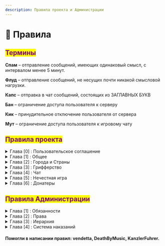 ```yaml
---
description: Правила проекта и Администрации
---
```


# 📘 Правила

## <mark style="color:purple;">Термины</mark>

**Спам** – отправление сообщений, имеющих одинаковый смысл, с интервалом менее 5 минут.

**Флуд** – отправление сообщений, не несущих почти никакой смысловой нагрузки.

**Капс** – отправка в чат сообщений, состоящих из ЗАГЛАВНЫХ БУКВ

**Бан** – ограничение доступа пользователя к серверу

**Кик** – принудительное отключение пользователя от сервера

**Мут** – ограничение доступа пользователя к игровому чату

## <mark style="color:purple;">Правила проекта</mark>

<details>

<summary>Глава [0] : Пользовательское соглашение</summary>

* Любой пользователь, зарегистрировавшийся на проекте, соглашается со всеми правилами, перечисленными ниже. Незнание правил не освобождает пользователя от ответственности.
* При блокировке аккаунта все игровые ценности: предметы в инвентаре, территория, содержимое сундуков и прочее - не подлежат передаче другим игрокам или возврату.
* В случае, если пользователь подозревается администратором в нарушении пунктов правил **Нечестная игра**, он в течении **3 минут** обязан выполнить требования этого администратора, направленные на поиск доказательств нечестной игры, иначе к игроку будет применено наказание в соответствии с пунктом правил, отвечающим за это нарушение.

</details>

<details>

<summary>Глава [1] : Общее</summary>

1. **Запрещена реклама сторонних проектов в любом её виде и призыв к игре на стороннем проекте.**\
   <mark style="color:red;">◦ Наказание: Бан от нескольких часов до Навсегда</mark>
2. **Запрещён багоюз и использование уязвимостей/недоработок игры/сервера.**\
   <mark style="color:red;">◦ Наказание: Индивидуально</mark>\
   <mark style="color:blue;">**Возможность избежать наказание: Сообщить о баге администрации любыми возможными способами с ответной реакцией от администратора, к которому было обращение**</mark>\
   <mark style="color:yellow;">**Наказание выдаётся только**</mark>**&#x20;**<mark style="color:red;">**руководящей**</mark>**&#x20;**<mark style="color:yellow;">**администрацией**</mark>
3. **Запрещены ники, содержащие оскорбительные выражения или рекламу, разжигающие межнациональный конфликт. Запрещены ники, созвучные или похожие по написанию с никами администратора и модераторов. Нельзя использовать в нике слова Admin, Moder, Helper и тому подобное, так как это может послужить мощным инструментом гриферства. (Является ли ваш ник нарушением, или нет, окончательное решение остается за высшей администрацией)**\
   <mark style="color:red;">◦ Наказание: Бан Навсегда</mark>\
   <mark style="color:yellow;">**Наказание выдаётся только**</mark>**&#x20;**<mark style="color:red;">**руководящей**</mark>**&#x20;**<mark style="color:yellow;">**администрацией**</mark>
4.  **Запрещено устанавливать скины и плащи:**

    * **содержащие надписи с оскорблениями или нецензурными выражениями;**
    * **носящие порнографический характер;**
    * **содержащие запрещенную на территории СНГ символику;**

    <mark style="color:red;">◦ Наказание: Бан Навсегда</mark>\
    <mark style="color:yellow;">**Наказание выдаётся только**</mark>**&#x20;**<mark style="color:red;">**руководящей**</mark>**&#x20;**<mark style="color:yellow;">**администрацией**</mark>
5. **Запрещено лжесвидетельствовать против игроков, подделывать доказательства, шантажировать доказательствами нарушения игрока**\
   <mark style="color:red;">◦ Наказание: Бан от 5 до 30 дней</mark>\
   <mark style="color:yellow;">**Наказание выдаётся только**</mark>**&#x20;**<mark style="color:red;">**руководящей**</mark>**&#x20;**<mark style="color:yellow;">**администрацией**</mark>
6. **Запрещено покупать или продавать игровые ресурсы, игровой аккаунт, предоставлять прочие услуги за реальные деньги или в обмен на ликвидные предметы, не связанные с проектом. Запрещено передавать данные аккаунта третьим лицам и использовать аккаунты третьих лиц**\
   <mark style="color:red;">◦ Наказание: Бан Навсегда</mark>\
   <mark style="color:yellow;">**Наказание выдаётся только**</mark>**&#x20;**<mark style="color:red;">**руководящей**</mark>**&#x20;**<mark style="color:yellow;">**администрацией**</mark>
7. **Попытка обхода наказания(мута/бана)**\
   <mark style="color:red;">◦ Наказание: Бан от нескольких часов до 5 недель</mark>
8. **Совершение каких-либо действий, направленных на дестабилизацию работы сервера**\
   <mark style="color:red;">◦ Наказание: Бан Навсегда</mark>
9. **Попытка обмана Администрации\Обман Администрации\Угрозы Администрации в процессе работы(заведомо ложная жалоба/пропажа вещей и тд.)**\
   <mark style="color:red;">◦ Наказание: Бан от 1 дня до Навсегда</mark>
10. **Запрещено мешать администратору, выполняющему свою работу или проводящему ивенты**\
    <mark style="color:red;">◦ Наказание: Бан от нескольких часов до 1 дня</mark>
11. **Оскорбление проекта**\
    <mark style="color:red;">◦ Наказание: Бан от нескольких часов до Навсегда</mark>
12. **Любое содействие нарушившим правила сервера игрокам**\
    <mark style="color:red;">◦ Наказание: Бан от 1 до 5 недель</mark>\
    <mark style="color:yellow;">**Наказание выдаётся только**</mark>**&#x20;**<mark style="color:red;">**руководящей**</mark>**&#x20;**<mark style="color:yellow;">**администрацией**</mark>
13. **Провокация игрока на нарушение правил проекта**\
    <mark style="color:red;">◦ Наказание: Мут от 20 минут до 2 часов, если действие совершено в чате. Бан от нескольких часов до 1 дня, если действие совершено иным способом</mark>\
    <mark style="color:yellow;">**Наказание выдаётся только**</mark>**&#x20;**<mark style="color:red;">**руководящей**</mark>**&#x20;**<mark style="color:yellow;">**администрацией**</mark>
14. **Запрещено распространение личных данных игрока**\
    <mark style="color:red;">◦ Наказание: Бан от 1 часа до 30 дней</mark>

</details>

<details>

<summary>Глава [2] : Города и Страны</summary>

1. **Создание города\государства с оскорбительным названием**\
   <mark style="color:red;">◦ Наказание: Бан от 1 до 15 суток и удаление города/государства</mark>
2. **Окружение другого города регионами своего города более чем на 75%**\
   <mark style="color:red;">◦ Наказание: Предупреждение. При неподчинении бан от 1 до 15 суток и удаление города</mark>
3. **Создание города с нечитаемыми буквами\символами**\
   <mark style="color:red;">◦ Наказание: Предупреждение. При неподчинении бан от 1 до 5 суток и удаление города</mark>
4. **Создание города/государства с абсурдным названием. Решение об абсурдности названия принимает администрация**\
   <mark style="color:red;">◦ Наказание: Предупреждение с просьбой сменить название на корректное, если просьба не выполнена - принудительная смена названия на соответствующее текущему месту расположения название исторически и географически достоверного поселения, если в течении двух дней название было повторно изменено с нарушением - город принудительно станет руинами, а страна удалена</mark>
5. **Создание города внутри территории другого города**\
   <mark style="color:red;">◦ Наказание: Предупреждение. При неподчинении бан от 1 до 5 суток и удаление города</mark>
6. **Создание города/региона внутри или вокруг территорий, заприваченных администрацией(варпы)**\
   <mark style="color:red;">◦ Наказание: Предупреждение. При неподчинении бан от 1 до 5 суток и удаление города/региона</mark>

</details>

<details>

<summary>Глава [3] : Грифферство</summary>

1. **Воровство ресурсов из города и/или порча построек или ландшафта города. Жалоба принимается только от мэра города**\
   <mark style="color:blue;">**Исключение: Действие совершается мэром города, в котором это действие произошло**</mark>\
   <mark style="color:red;">◦ Наказание: Бан от 1 до 30 дней</mark>
2. **Порча территории в радиусе 32 блоков от периметра города. Жалоба принимается только от мэра города**\
   **К понятию "порча территории" относится:**\
   **- постройка более 3 столбов(высота от 10 блоков)**\
   **- постройка более 3 стен(высота от 2 блоков, длинна от 10 блоков)**\
   **- постройка более 3 ям(грубина от 2 блоков, размер от 3x3)**\
   **- постройка половых членов в любом количестве**\
   **- постройка нацистской символики в любом количестве**\
   **- постройка любого другого типа построек, мешающих беспрепятственно передвигаться жителям города**\
   **- постройка надписей, содержащих оскорбление города и/или его жителей**\
   **- создание табличек с оскорблением города и/или его жителей**\
   <mark style="color:blue;">**Исключение: Действие совершается мэром города, в котором это действие произошло**</mark>\
   <mark style="color:red;">◦ Наказание: Бан от 12 часов до 3 дней</mark>
3. **Убийство мобов без разрешения владельца этих мобов**\
   <mark style="color:blue;">**Исключение: Действие совершается мэром города, в котором это действие произошло**</mark>\ <mark style="color:blue;">**Исключение: Во время рейда/войны или если в городе включено ПВП**</mark>\
   <mark style="color:red;">◦ Наказание: Бан от 6 часов до 7 дней</mark>
4. **Приглашение(/t invite) или заманивание(/t spawn) игроков в город с целью убийства любыми способами(трапки, пвп и тп)**\
   <mark style="color:blue;">**Исключение: Приглашенный игрок начал атаковать первым**</mark>\
   <mark style="color:red;">◦ Наказание: Бан от 1 до 10 дней</mark>
5.  **Порча ландшафта карты:**

    * осушение крупных рек/озёр/морей/океанов и тп.
    * уничтожение или постройка крупных кусков суши
    * создание непроходимого рельефа или построек

    <mark style="color:red;">◦ Наказание: Бан от 1 до 15 дней и откат территории до первоначального состояния</mark>

</details>

<details>

<summary>Глава [4] : Чат</summary>

1. **Оскорбление игроков или их родных**\
   <mark style="color:red;">◦ Наказание: Мут от 20 минут до 2 часов, при повторе увеличивается в 2 раза</mark>
2. **Оскорбление членов администрации**\
   <mark style="color:red;">◦ Наказание: Мут от 1 часа до 6 часов, при повторе бан на 1 день</mark>
3. **Упоминание родных.** [**Что такое родня?**](https://ru.wikipedia.org/wiki/%D0%A0%D0%BE%D0%B4%D1%81%D1%82%D0%B2%D0%BE)\
   <mark style="color:red;">◦ Наказание: Мут от 30 минут до 6 часов</mark>
4. **Оскорбление города или его жителей**\
   <mark style="color:red;">◦ Наказание: Мут от 20 до 40 минут, при повторе увеличивается в 2 раза</mark>
5. **Выдача себя за члена администрации или другого игрока**\
   <mark style="color:red;">◦ Наказание: Мут от 20 минут до 3 часов, при повторе бан от 2 часов до 1 дня</mark>
6. **Запрещаются сообщения, унижающие человеческое достоинство, разжигающие межнациональную рознь.**\
   <mark style="color:red;">◦ Наказание: Мут от 20 минут до 6 часов, при повторе увеличивается в 2 раза</mark>
7. **Запрещен флуд, включая флуд серверными сообщениями(/t rename, /t new и другие), а также провоцировать других игроков на флуд. Флуд с нескольких аккаунтов не допускается.**\
   <mark style="color:red;">◦ Наказание: Мут от 10 до 20 минут, при повторе увеличивается в 2 раза</mark>
8. **Запрещен спам, включая спам серверными сообщениями(/t rename, /t new и другие), а также провоцирование других игроков на спам. Спам с нескольких аккаунтов не допускается.**\
   <mark style="color:red;">◦ Наказание: Мут от 20 до 40 минут, при повторе увеличивается в 2 раза</mark>
9. **Запрещена реклама внутриигровых городов/услуг/товаров с интервалом менее 5 минут**\
   <mark style="color:red;">◦ Наказание: Мут от 20 до 40 минут, при повторе увеличивается в 2 раза</mark>
10. **Запрещено злоупотребление капс-ом**\
    <mark style="color:red;">◦ Наказание: Мут от 20 до 40 минут, при повторе увеличивается в 2 раза</mark>
11. **Вводить игроков в заблуждение/дезинформировать(ложная дата вайпа, вредоносные сочетания клавиш, выполнение команд во вред игроку и тп.)**\
    <mark style="color:red;">◦ Наказание: Мут от 20 до 40 минут, при повторе увеличивается в 2 раза</mark>
12. **Попрошайничество у администрации более одного раза**\
    <mark style="color:red;">◦ Наказание: Мут от 20 до 40 минут, при повторе увеличивается в 2 раза</mark>

</details>

<details>

<summary>Глава [5] : Нечестная игра</summary>

1.  **Использование/Хранение постороннего программного обеспечения помогающего облегчить геймплей:**\
    **Список запрещённых программ:**

    > * Inventory Profiles Next(только при ПВП)
    > * Auto-clicker(только при ПВП)
    > * elytraswap/elytramenegmant
    > * autototem
    > * xray
    > * bariton
    > * feather(при использовании elytraswap)
    > * diamondsim
    > * ElytraAutoPilot​
    > * AutoAttack
    > * CleanCut
    > * AutoSwitch
    > * AutoTool
    > * ClientCommands
    > * Impact
    > * Inertia
    > * Aristois
    > * ItemSwapper
    > * LavaClearView
    > * Sigma
    > * Wall-Jump
    > * Tweakeroo
    > * Trajectory Preview
    > * Wurst
    > * crystaloptimizer
    > * inventory\_walk

    <mark style="color:red;">◦ Наказание: Бан от 7 до 45 дней Признание до проверки снижает срок на 30% с округлением в большую сторону</mark>
2. **Использование авто рыбалки**\
   <mark style="color:red;">◦ Наказание: Кик и конфискация всех вещей включая сундуки и тп. с уловом, при повторе бан на 1 день. В случае, если авто рыбалка происходит с нескольких аккаунтов и одного айпи одновременно - бан на 3 дня</mark>\
   <mark style="color:blue;">**Наказание выдается, если игрок, заподозренный в афк рыбалке, в течении 1 минуты никаким образом не реагирует на просьбу администратора доказать игру не в афк**</mark>

</details>

<details>

<summary>Глава [6] : Донатеры</summary>

1. **Обман/введение игроков в заблуждение используя донат-привилегии или иные способы**\
   <mark style="color:red;">◦  Наказание : Снятие привилегии</mark>

</details>

## <mark style="color:purple;">Правила Администрации</mark>

<details>

<summary>Глава [1] : Обязанности</summary>

* **Администратор обязан уважительно относиться к игроку**
* **Администратор не имеет право запрашивать такие данные как : Пароль ; Email и другие данные личного характера**
* **Администратор во время выполнения своих обязанностей должен уделять внимание просьбам о помощи и жалобам игроков в рамках правил проекта.**
* **В случае, если Администратор нарушил правила проекта, он не имеет право выдавать себе наказание.**
* **Администратор обязан проводить в игре более 3-х часов, а в неделю не менее 15-ти часов.**
* **Администратор обязан записывать процесс проверки подозреваемого на ПО(читы).**
* **Администратор обязан предупредить о своем отпуске старший состав администрации.**
* **Администратору запрещенно использовать свои возможности в личных целях.**
* **Администратору запрещено игнорировать любое правонарушение.**
* **Администратор обязан корректно указывать причину наказания.**

</details>

<details>

<summary>Глава [2] : Права</summary>

* **Администратор вправе взять отпуск после согласия высшего состава администрации.**
* **Администратору разрешается использовать выданные ему комманды не только во время выполнения своих обязанностей, но не во вред другим игрокам и проекту.**
* **Администратор вправе отклонить жалобу\просьбу игрока в случае если при выполнении жалобы\просьбы будут нарушены стабильность сервера Экономика\Геймплей\Рп процесс, или же если жалоба\просьба противоречит правилам сервера.**
* **Администратор вправе оставлять за собой выбор наказания, ориентируясь на тяжесть содеянного.**
* **Администратор вправе вызвать подозрительного игрока на проверку ПО, в случае вызыва игрока - он становиться подозреваемым, и не имеет право выходить из игры, но имеет право свернуть игру для перехода в Дискорд.**

</details>

<details>

<summary>Глава [3] : Иерархия</summary>

### <mark style="color:red;">Руководящий Состав Администрации(РСА)</mark>

* <mark style="color:red;">**Admin**</mark> - Создатель проекта, может снимать\назначать администрацию, никому не подчиняется, имеет право изменять\добавлять правила и выдавать наказания игрокам по своему усмотрению не смотря на правила.
* <mark style="color:red;">**Kurator**</mark> - администратор, в подчинении которого стоит вся администрация проекта, подчиняется Создателю, имеет право на изменение и добавление правил, может снимать и назначать Администрацию.

### <mark style="color:blue;">Старший Состав Администрации(ССА)</mark>

* <mark style="color:blue;">**Team Lead**</mark> - администратор, отвечающий за старший состав Администрации, подчиняется Руководящему составу, имеет право на изменение\добавление правил, не может снимать\назначать Администрацию, но имеет право предложить это сделать, может выдать выговор составу младше чем он. Отвечает за весь Старший Состав Администрации и младший состав Администрации.
* <mark style="color:blue;">**Moder**</mark> - администратор, подчиняющийся <mark style="color:red;">**РСА**</mark> и <mark style="color:blue;">**TL**</mark>. Имеет право на предложение изменения правил. Может выдавать предупреждения Администраторам <mark style="color:green;">**МСА**</mark>.
* <mark style="color:blue;">**Jr.Moder**</mark> - администратор, подчиняющийся <mark style="color:red;">**РСА**</mark> и <mark style="color:blue;">**TL**</mark>. Имеет право на предложение изменения правил. Может выдавать предупреждения Администраторам <mark style="color:green;">**МСА**</mark>.

### <mark style="color:green;">Младший Состав Администрации</mark>

* <mark style="color:green;">**Helper**</mark> - администратор, подчиняющийся <mark style="color:red;">**РСА**</mark> и <mark style="color:blue;">**TL**</mark>, следующий указаниям <mark style="color:blue;">**ССА**</mark>. Может предложить изменения правил, не может выдавать и предлагать выдавать предупреждения Администраторам.
* <mark style="color:green;">**Jr.Helper**</mark> - администратор, подчиняющийся <mark style="color:red;">**РСА**</mark> и <mark style="color:blue;">**TL**</mark>, следующий указаниям <mark style="color:blue;">**ССА**</mark>. Не может предлагать изменения правил, не может выдавать и предлагать выдавать предупреждения Администраторам.
* <mark style="color:green;">**Intern**</mark> - Человек являющийся самым младшим в иерархии администрации подчиняется <mark style="color:red;">**РСА**</mark> и <mark style="color:blue;">**TL**</mark>, следующий указаниям <mark style="color:blue;">**ССА**</mark>. Не может предлагать изменения правил, не может выдавать и предлагать выдавать предупреждения администрации

</details>

<details>

<summary>Глава [4] : Система наказаний</summary>

У каждого администратора есть определенный лимит наказаний после исчерпания которого он снимается.

#### Виды наказаний:

* Предупреждение - 1 балл к лимиту
* Выговор - 3 балла к лимиту
* Снятие - добавляет максимальное количество баллов к лимиту

#### Лимиты:

* <mark style="color:blue;">**Team Lead**</mark> - 0/4 лимит наказаний
* <mark style="color:blue;">**Moder**</mark> - 0/4 лимит наказаний
* <mark style="color:blue;">**Jr.Moder**</mark>**&#x20;-** 0/4 лимит наказаний
* <mark style="color:green;">**Helper**</mark> - 0/3 лимит наказаний
* <mark style="color:green;">**Jr.Helper**</mark> - 0/3 лимит наказаний
* <mark style="color:green;">**Intern**</mark> - 0/2 лимит наказаний

#### Выдача наказаний:

* <mark style="color:red;">**Admin**</mark> - имеет право выдавать любые виды наказаний
* <mark style="color:red;">**Kurator**</mark> - имеет право выдавать любые виды наказаний
* <mark style="color:blue;">**Team Lead**</mark> - имеет право выдавать предупреждение, выговор. Не имеет право добавлять максимальный балл к лимиту ( в случае если нужно снять человека обязан обратится к куратору )

О любом виде наказания <mark style="color:blue;">**ССА**</mark> обязаны докладывать куратору.

Выдавать наказания <mark style="color:blue;">**ССА**</mark> может только <mark style="color:red;">**РСА**</mark> и <mark style="color:blue;">**TL**</mark>.

</details>

#### Помогли в написании правил: **vendetta**, **DeathByMusic**, **KanzlerFuhrer**.
